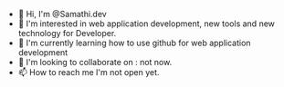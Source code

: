- 👋 Hi, I'm @Samathi.dev
- 👀 I'm interested in web application development, new tools and new technology for Developer.
- 🌱 I'm currently learning how to use github for web application development
- 💞️ I'm looking to collaborate on :  not now.
- 📫 How to reach me I'm not open yet.

<!---
samathi-dev/samathi-dev is a ✨ special ✨ repository because its `README.md` (this file) appears on your GitHub profile.
You can click the Preview link to take a look at your changes.
--->
